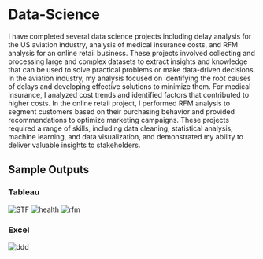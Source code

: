 # Data-Science
I have completed several data science projects including delay analysis for the US aviation industry, analysis of medical insurance costs, and RFM analysis for an online retail business. These projects involved collecting and processing large and complex datasets to extract insights and knowledge that can be used to solve practical problems or make data-driven decisions. In the aviation industry, my analysis focused on identifying the root causes of delays and developing effective solutions to minimize them. For medical insurance, I analyzed cost trends and identified factors that contributed to higher costs. In the online retail project, I performed RFM analysis to segment customers based on their purchasing behavior and provided recommendations to optimize marketing campaigns. These projects required a range of skills, including data cleaning, statistical analysis, machine learning, and data visualization, and demonstrated my ability to deliver valuable insights to stakeholders.

## Sample Outputs
### Tableau
![STF](https://github.com/hari2533/Data-Science/assets/117154174/52fdbb8c-df5d-4eb8-a860-9c7908520ec1)
![health](https://github.com/hari2533/Data-Science/assets/117154174/c3e89d8d-d6d7-48b9-8ba9-23b7ac6e7d9e)
![rfm](https://github.com/hari2533/Data-Science/assets/117154174/aa419301-5a6c-41a7-9131-268808e24cef)

### Excel
![ddd](https://github.com/hari2533/Data-Science/assets/117154174/2a89f79f-00f7-462d-81c6-f8ab000d8b09)
